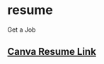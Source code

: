 # resume
Get a Job

## [Canva Resume Link](https://www.canva.com/design/DAGI4GK87lc/gL9OKTNRiBaU5Dxl4Lf3rg/edit?utm_content=DAGI4GK87lc&utm_campaign=designshare&utm_medium=link2&utm_source=sharebutton) 
